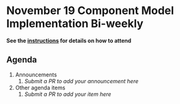 # November 19 Component Model Implementation Bi-weekly

**See the [instructions](../README.md) for details on how to attend**

## Agenda
1. Announcements
    1. _Submit a PR to add your announcement here_
1. Other agenda items
    1. _Submit a PR to add your item here_
